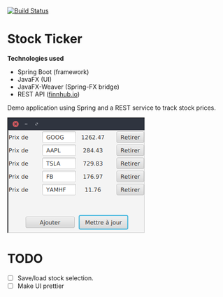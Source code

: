 [![Build Status](https://travis-ci.com/LeMikaelF/spring-stock-ticker.svg?branch=master)](https://travis-ci.com/LeMikaelF/spring-stock-ticker)

# Stock Ticker

**Technologies used**
- Spring Boot (framework)
- JavaFX (UI)
- JavaFX-Weaver (Spring-FX bridge)
- REST API ([finnhub.io](https://finnhub.io/))

Demo application using Spring and a REST service to track stock prices.

![screenshot](img/Screenshot.png)

# TODO
- [ ] Save/load stock selection.
- [ ] Make UI prettier
